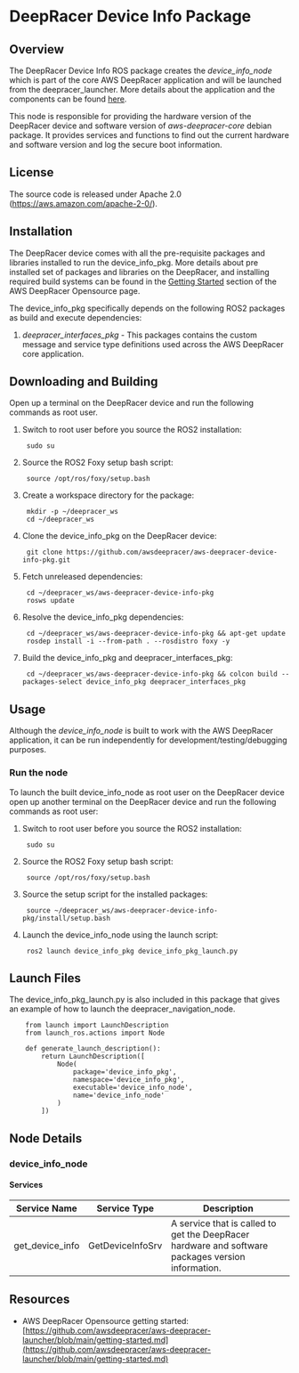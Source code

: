 # DeepRacer Device Info Package

## Overview

The DeepRacer Device Info ROS package creates the *device_info_node* which is part of the core AWS DeepRacer application and will be launched from the deepracer_launcher. More details about the application and the components can be found [here](https://github.com/awsdeepracer/aws-deepracer-launcher).

This node is responsible for providing the hardware version of the DeepRacer device and software version of *aws-deepracer-core* debian package. It provides services and functions to find out the current hardware and software version and log the secure boot information. 

## License

The source code is released under Apache 2.0 (https://aws.amazon.com/apache-2-0/).

## Installation

The DeepRacer device comes with all the pre-requisite packages and libraries installed to run the device_info_pkg. More details about pre installed set of packages and libraries on the DeepRacer, and installing required build systems can be found in the [Getting Started](https://github.com/awsdeepracer/aws-deepracer-launcher/blob/main/getting-started.md) section of the AWS DeepRacer Opensource page.

The device_info_pkg specifically depends on the following ROS2 packages as build and execute dependencies:

1. *deepracer_interfaces_pkg* - This packages contains the custom message and service type definitions used across the AWS DeepRacer core application.

## Downloading and Building

Open up a terminal on the DeepRacer device and run the following commands as root user.

1. Switch to root user before you source the ROS2 installation:

        sudo su

1. Source the ROS2 Foxy setup bash script:

        source /opt/ros/foxy/setup.bash 

1. Create a workspace directory for the package:

        mkdir -p ~/deepracer_ws
        cd ~/deepracer_ws

1. Clone the device_info_pkg on the DeepRacer device:

        git clone https://github.com/awsdeepracer/aws-deepracer-device-info-pkg.git

1. Fetch unreleased dependencies:

        cd ~/deepracer_ws/aws-deepracer-device-info-pkg
        rosws update

1. Resolve the device_info_pkg dependencies:

        cd ~/deepracer_ws/aws-deepracer-device-info-pkg && apt-get update
        rosdep install -i --from-path . --rosdistro foxy -y

1. Build the device_info_pkg and deepracer_interfaces_pkg:

        cd ~/deepracer_ws/aws-deepracer-device-info-pkg && colcon build --packages-select device_info_pkg deepracer_interfaces_pkg

## Usage

Although the *device_info_node* is built to work with the AWS DeepRacer application, it can be run independently for development/testing/debugging purposes.

### Run the node

To launch the built device_info_node as root user on the DeepRacer device open up another terminal on the DeepRacer device and run the following commands as root user:

1. Switch to root user before you source the ROS2 installation:

        sudo su

1. Source the ROS2 Foxy setup bash script:

        source /opt/ros/foxy/setup.bash 

1. Source the setup script for the installed packages:

        source ~/deepracer_ws/aws-deepracer-device-info-pkg/install/setup.bash 

1. Launch the device_info_node using the launch script:

        ros2 launch device_info_pkg device_info_pkg_launch.py

## Launch Files

The  device_info_pkg_launch.py is also included in this package that gives an example of how to launch the deepracer_navigation_node.

        from launch import LaunchDescription
        from launch_ros.actions import Node

        def generate_launch_description():
            return LaunchDescription([
                Node(
                    package='device_info_pkg',
                    namespace='device_info_pkg',
                    executable='device_info_node',
                    name='device_info_node'
                )
            ])


## Node Details

### device_info_node

#### Services

| Service Name | Service Type | Description |
| ---------- | ------------ | ----------- |
|get_device_info|GetDeviceInfoSrv|A service that is called to get the DeepRacer hardware and software packages version information.|

## Resources

* AWS DeepRacer Opensource getting started: [https://github.com/awsdeepracer/aws-deepracer-launcher/blob/main/getting-started.md](https://github.com/awsdeepracer/aws-deepracer-launcher/blob/main/getting-started.md)